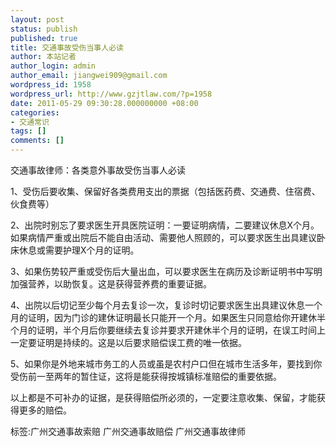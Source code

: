 ```yaml
---
layout: post
status: publish
published: true
title: 交通事故受伤当事人必读
author: 本站记者
author_login: admin
author_email: jiangwei909@gmail.com
wordpress_id: 1958
wordpress_url: http://www.gzjtlaw.com/?p=1958
date: 2011-05-29 09:30:28.000000000 +08:00
categories:
- 交通常识
tags: []
comments: []
---
```

 交通事故律师：各类意外事故受伤当事人必读1、受伤后要收集、保留好各类费用支出的票据（包括医药费、交通费、住宿费、伙食费等）2、出院时别忘了要求医生开具医院证明：一要证明病情，二要建议休息X个月。如果病情严重或出院后不能自由活动、需要他人照顾的，可以要求医生出具建议卧床休息或需要护理X个月的证明。3、如果伤势较严重或受伤后大量出血，可以要求医生在病历及诊断证明书中写明加强营养，以助恢复。这是获得营养费的重要证据。4、出院以后切记至少每个月去复诊一次，复诊时切记要求医生出具建议休息一个月的证明，因为门诊的建休证明最长只能开一个月。如果医生只同意给你开建休半个月的证明，半个月后你要继续去复诊并要求开建休半个月的证明，在误工时间上一定要证明是持续的。这是以后要求赔偿误工费的唯一依据。5、如果你是外地来城市务工的人员或虽是农村户口但在城市生活多年，要找到你受伤前一至两年的暂住证，这将是能获得按城镇标准赔偿的重要依据。以上都是不可补办的证据，是获得赔偿所必须的，一定要注意收集、保留，才能获得更多的赔偿。标签:广州交通事故索赔 广州交通事故赔偿 广州交通事故律师
